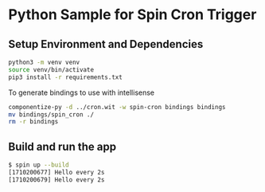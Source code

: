 # Python Sample for Spin Cron Trigger

## Setup Environment and Dependencies

```bash
python3 -m venv venv
source venv/bin/activate
pip3 install -r requirements.txt
```

To generate bindings to use with intellisense

```bash
componentize-py -d ../cron.wit -w spin-cron bindings bindings
mv bindings/spin_cron ./
rm -r bindings
```


## Build and run the app

```bash
$ spin up --build 
[1710200677] Hello every 2s
[1710200679] Hello every 2s
```
